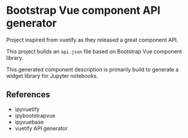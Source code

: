 # Bootstrap Vue component API generator

Project inspired from vuetify as they released a great component API.

This project builds an `api.json` file based on Bootstrap Vue component library.

This generated component description is primarily build to generate a widget library for Jupyter notebooks.

## References
* ipyvuetify
* ipybootstrapvue
* ipyvuebase
* vuetify API generator
